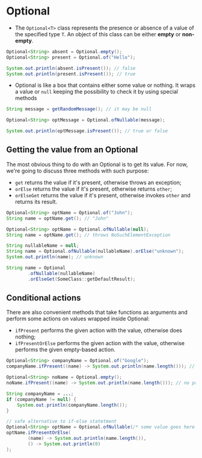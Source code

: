 # Optional

- The `Optional<T>` class represents the presence or absence of a value of the specified type `T`. An object of this class can be either **empty** or **non-empty**.

```java
Optional<String> absent = Optional.empty();
Optional<String> present = Optional.of("Hello");

System.out.println(absent.isPresent()); // false
System.out.println(present.isPresent()); // true
```

- Optional is like a box that contains either some value or nothing. It wraps a value or `null` keeping the possibility to check it by using special methods

```java
String message = getRandomMessage(); // it may be null

Optional<String> optMessage = Optional.ofNullable(message);

System.out.println(optMessage.isPresent()); // true or false
```

## Getting the value from an Optional

The most obvious thing to do with an Optional is to get its value. For now, we're going to discuss three methods with such purpose:

- `get` returns the value if it's present, otherwise throws an exception;
- `orElse` returns the value if it's present, otherwise returns `other`;
- `orElseGet` returns the value if it's present, otherwise invokes `other` and returns its result.

```java
Optional<String> optName = Optional.of("John");
String name = optName.get(); // "John"

Optional<String> optName = Optional.ofNullable(null);
String name = optName.get(); // throws NoSuchElementException

String nullableName = null;
String name = Optional.ofNullable(nullableName).orElse("unknown");   
System.out.println(name); // unknown

String name = Optional
        .ofNullable(nullableName)
        .orElseGet(SomeClass::getDefaultResult);
```

## Conditional actions

There are also convenient methods that take functions as arguments and perform some actions on values wrapped inside Optional:

- `ifPresent` performs the given action with the value, otherwise does nothing;
- `ifPresentOrElse` performs the given action with the value, otherwise performs the given empty-based action.

```java
Optional<String> companyName = Optional.of("Google");
companyName.ifPresent((name) -> System.out.println(name.length())); // 6

Optional<String> noName = Optional.empty();
noName.ifPresent((name) -> System.out.println(name.length())); // no print

String companyName = ...;
if (companyName != null) {
    System.out.println(companyName.length());
}

// safe alternative to if-else statetment
Optional<String> optName = Optional.ofNullable(/* some value goes here */);
optName.ifPresentOrElse(
        (name) -> System.out.println(name.length()), 
        () -> System.out.println(0)
);
```